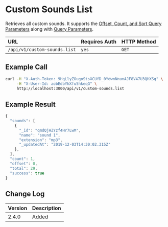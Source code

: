 # Custom Sounds List

Retrieves all custom sounds. It supports the [Offset, Count, and Sort Query Parameters](../../offset-and-count-and-sort-info.md) along with [Query Parameters](../../query-and-fields-info.md).

| URL | Requires Auth | HTTP Method |
| :--- | :--- | :--- |
| `/api/v1/custom-sounds.list` | `yes` | `GET` |

## Example Call

```bash
curl -H "X-Auth-Token: 9HqLlyZOugoStsXCUfD_0YdwnNnunAJF8V47U3QHXSq" \
     -H "X-User-Id: aobEdbYhXfu5hkeqG" \
     http://localhost:3000/api/v1/custom-sounds.list
```

## Example Result

```javascript
{
  "sounds": [
    {
      "_id": "qmdQjHZYzf4Hr7LwM",
      "name": "sound 1",
      "extension": "mp3",
      "_updatedAt": "2019-12-03T14:30:02.315Z"
    },
  ],
  "count": 1,
  "offset": 0,
  "total": 29,
  "success": true
}
```

## Change Log

| Version | Description |
| :--- | :--- |
| 2.4.0 | Added |

